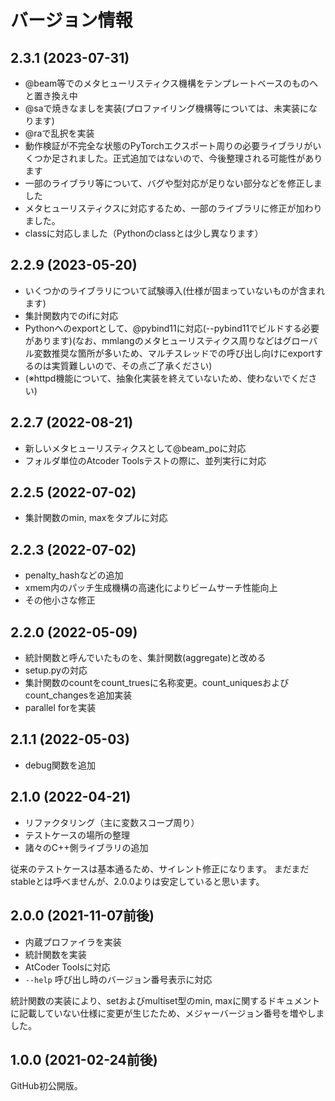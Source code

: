 バージョン情報
==============

2.3.1 (2023-07-31)
----------------------

* @beam等でのメタヒューリスティクス機構をテンプレートベースのものへと置き換え中
* @saで焼きなましを実装(プロファイリング機構等については、未実装になります)
* @raで乱択を実装
* 動作検証が不完全な状態のPyTorchエクスポート周りの必要ライブラリがいくつか足されました。正式追加ではないので、今後整理される可能性があります
* 一部のライブラリ等について、バグや型対応が足りない部分などを修正しました
* メタヒューリスティクスに対応するため、一部のライブラリに修正が加わりました。
* classに対応しました（Pythonのclassとは少し異なります）

2.2.9 (2023-05-20)
----------------------

* いくつかのライブラリについて試験導入(仕様が固まっていないものが含まれます)
* 集計関数内でのifに対応
* Pythonへのexportとして、@pybind11に対応(--pybind11でビルドする必要があります)(なお、mmlangのメタヒューリスティクス周りなどはグローバル変数推奨な箇所が多いため、マルチスレッドでの呼び出し向けにexportするのは実質難しいので、その点ご了承ください)
* (※httpd機能について、抽象化実装を終えていないため、使わないでください)

2.2.7 (2022-08-21)
----------------------

* 新しいメタヒューリスティクスとして@beam_poに対応
* フォルダ単位のAtcoder Toolsテストの際に、並列実行に対応

2.2.5 (2022-07-02)
----------------------

* 集計関数のmin, maxをタプルに対応

2.2.3 (2022-07-02)
----------------------

* penalty_hashなどの追加
* xmem内のパッチ生成機構の高速化によりビームサーチ性能向上
* その他小さな修正

2.2.0 (2022-05-09)
----------------------

* 統計関数と呼んでいたものを、集計関数(aggregate)と改める
* setup.pyの対応
* 集計関数のcountをcount_truesに名称変更。count_uniquesおよびcount_changesを追加実装
* parallel forを実装

2.1.1 (2022-05-03)
----------------------

* debug関数を追加

2.1.0 (2022-04-21)
----------------------

* リファクタリング（主に変数スコープ周り）
* テストケースの場所の整理
* 諸々のC++側ライブラリの追加

従来のテストケースは基本通るため、サイレント修正になります。 
まだまだstableとは呼べませんが、2.0.0よりは安定していると思います。

2.0.0 (2021-11-07前後)
----------------------

* 内蔵プロファイラを実装
* 統計関数を実装
* AtCoder Toolsに対応
* `--help` 呼び出し時のバージョン番号表示に対応

統計関数の実装により、setおよびmultiset型のmin, maxに関するドキュメントに記載していない仕様に変更が生じたため、メジャーバージョン番号を増やしました。

1.0.0 (2021-02-24前後)
----------------------

GitHub初公開版。
